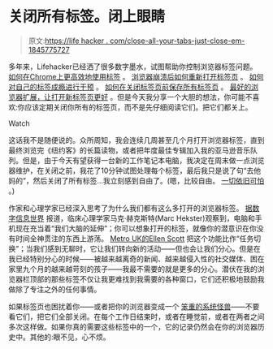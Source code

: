# 关闭所有标签。闭上眼睛

> 原文:[https://life hacker . com/close-all-your-tabs-just-close-em-1845775727](https://lifehacker.com/close-all-your-tabs-just-close-em-1845775727)

多年来，Lifehacker已经洒了很多数字墨水，试图帮助你控制浏览器标签问题。 [如何在Chrome上更高效地使用标签](https://lifehacker.com/boost-chrome-tab-groups-with-this-beta-feature-1843542912) 。 [浏览器崩溃后如何重新打开标签页](https://lifehacker.com/how-can-i-restore-closed-tabs-after-accidentally-quitti-1452314285) 。 [如何对自己的标签成瘾进行干预](https://lifehacker.com/how-to-konmari-your-browser-tabs-1832760171) 。 [如何在关闭标签页前保存所有标签页](https://lifehacker.com/organize-your-browser-tabs-with-onetab-but-back-them-u-1837740779) 。 [最好的浏览器扩展，让打开新标签页更好](https://lifehacker.com/the-15-best-new-tab-extensions-for-google-chrome-fans-1832040696) 。但是今天我分享一个大胆的想法，你可能不喜欢:你应该定期关闭你所有的标签页，而不是先仔细阅读它们。把它们都关上。

Watch

这话我不是随便说的。众所周知，我会连续几周甚至几个月打开浏览器标签，直到最终浏览完《纽约客》的长篇读物，或者把年度最佳专辑加入我的亚马逊音乐队列。但是，由于今天有望获得一台新的工作笔记本电脑，我决定在周末做一点浏览器维护，在关闭之前，我花了10分钟试图处理每个标签，最后我只是说了句“去他妈的”，然后关闭了所有标签...我立刻感到自由了。(嗯，比较自由。 [一切依旧可怕](https://lifehacker.com/now-more-than-ever-you-need-to-put-down-your-phone-1845324789) 。)

作家和心理学家已经深入思考了为什么我们都有这么多打开的浏览器标签。 [据数字信息世界](https://www.digitalinformationworld.com/2019/03/multiple-tabs-productivity.html) 报道，临床心理学家马克·赫克斯特(Marc Hekster)观察到，电脑和手机现在充当着“我们大脑的延伸”；你可以想象打开的标签，就像你的潜意识在你没有时间全神贯注的东西上游荡。 [Metro UK的Ellen Scott](https://metro.co.uk/2019/01/09/many-tabs-open-8324922/) 把这个功能比作“任务切换”；当我们感到无聊时，它让我们转向新的活动——但也会让我们分心。但是在我已经特别分心的时候——被越来越离奇的新闻、越来越侵入性的社交媒体、困在家里九个月的越来越苛刻的孩子——我最不需要的就是更多的分心。潜伏在我的浏览器栏顶部的那些标签不仅让我更难找到我需要的各种窗口，它们还积极地鼓励我做除了专注之外的任何事情。

如果标签页也困扰着你——或者把你的浏览器变成一个 [笨重的系统怪兽](https://lifehacker.com/yes-you-should-quit-using-google-chrome-1844408232)——不要看它们，把它们全部关闭。在每个工作日结束时，或者在睡觉前，或者在两者之间多次这样做。如果你真的需要这些标签中的一个，它的记录仍然会在你的浏览器历史中。其他的:眼不见，心不烦。